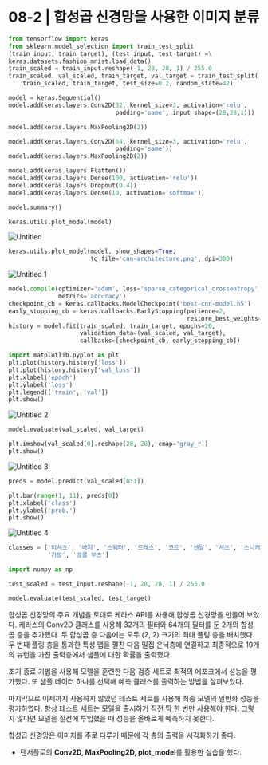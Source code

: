 # 08-2 | 합성곱 신경망을 사용한 이미지 분류

```python
from tensorflow import keras
from sklearn.model_selection import train_test_split
(train_input, train_target), (test_input, test_target) =\
keras.datasets.fashion_mnist.load_data()
train_scaled = train_input.reshape(-1, 28, 28, 1) / 255.0
train_scaled, val_scaled, train_target, val_target = train_test_split(
    train_scaled, train_target, test_size=0.2, random_state=42)

model = keras.Sequential()
model.add(keras.layers.Conv2D(32, kernel_size=3, activation='relu',
                              padding='same', input_shape=(28,28,1)))

model.add(keras.layers.MaxPooling2D(2))

model.add(keras.layers.Conv2D(64, kernel_size=3, activation='relu',
                              padding='same'))
model.add(keras.layers.MaxPooling2D(2))

model.add(keras.layers.Flatten())
model.add(keras.layers.Dense(100, activation='relu'))
model.add(keras.layers.Dropout(0.4))
model.add(keras.layers.Dense(10, activation='softmax'))

model.summary()

keras.utils.plot_model(model)
```

![Untitled](https://user-images.githubusercontent.com/87055471/129478651-5a3cced3-3339-43e7-9ffa-3599fed95d1c.png)


```python
keras.utils.plot_model(model, show_shapes=True,
                       to_file='cnn-architecture.png', dpi=300)
```

![Untitled 1](https://user-images.githubusercontent.com/87055471/129478654-3b91231a-9063-416c-9fff-c69e298dd68b.png)


```python
model.compile(optimizer='adam', loss='sparse_categorical_crossentropy',
              metrics='accuracy')
checkpoint_cb = keras.callbacks.ModelCheckpoint('best-cnn-model.h5')
early_stopping_cb = keras.callbacks.EarlyStopping(patience=2,
                                                  restore_best_weights=True)
history = model.fit(train_scaled, train_target, epochs=20,
                    validation_data=(val_scaled, val_target),
                    callbacks=[checkpoint_cb, early_stopping_cb])

import matplotlib.pyplot as plt
plt.plot(history.history['loss'])
plt.plot(history.history['val_loss'])
plt.xlabel('epoch')
plt.ylabel('loss')
plt.legend(['train', 'val'])
plt.show()
```

![Untitled 2](https://user-images.githubusercontent.com/87055471/129478663-91d515e9-65af-4bcc-910f-66be6e16e0ee.png)


```python
model.evaluate(val_scaled, val_target)

plt.imshow(val_scaled[0].reshape(28, 28), cmap='gray_r')
plt.show()
```

![Untitled 3](https://user-images.githubusercontent.com/87055471/129478669-4cfd1322-6b0d-42ca-aee8-da0a28b66e2c.png)


```python
preds = model.predict(val_scaled[0:1])

plt.bar(range(1, 11), preds[0])
plt.xlabel('class')
plt.ylabel('prob.')
plt.show()
```

![Untitled 4](https://user-images.githubusercontent.com/87055471/129478672-d8575383-d924-4ba4-918a-0de91a0423a1.png)


```python
classes = ['티셔츠', '바지', '스웨터', '드레스', '코트', '샌달', '셔츠', '스니커즈',
           '가방', '앵클 부츠']

import numpy as np

test_scaled = test_input.reshape(-1, 28, 28, 1) / 255.0

model.evaluate(test_scaled, test_target)
```

합성곱 신경망의 주요 개념을 토대로 케라스 API를 사용해 합성곱 신경망을 만들어 보았다. 케라스의 Conv2D 클래스를 사용해 32개의 필터와 64개의 필터를 둔 2개의 합성곱 층을 추가했다. 두 합성곱 층 다음에는 모두 (2, 2) 크기의 최대 풀링 층을 배치했다. 두 번째 풀링 층을 통과한 특성 맵을 펼친 다음 밀집 은닉층에 연결하고 최종적으로 10개의 뉴런을 가진 출력층에서 샘플에 대한 확률을 출력했다.

조기 종료 기법을 사용해 모델을 훈련한 다음 검증 세트로 최적의 에포크에서 성능을 평가했다. 또 샘플 데이터 하나를 선택해 예측 클래스를 출력하는 방법을 살펴보았다.

마지막으로 이제까지 사용하지 않았던 테스트 세트를 사용해 최종 모델의 일반화 성능을 평가하였다. 항상 테스트 세트는 모델을 출시하기 직전 딱 한 번만 사용해야 한다. 그렇지 않다면 모델을 실전에 투입했을 때 성능을 올바르게 예측하지 못한다.

합성곱 신경망은 이미지를 주로 다루기 때문에 각 층의 출력을 시각화하기 좋다.

- 텐서플로의 **Conv2D, MaxPooling2D, plot_model**를 활용한 실습을 했다.
